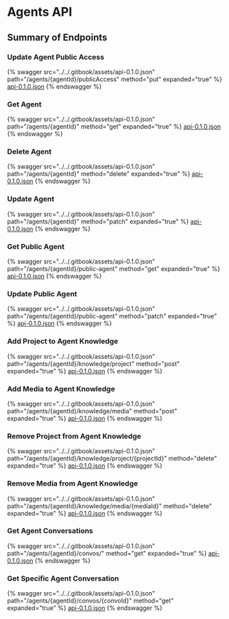 # Agents API

## Summary of Endpoints

### Update Agent Public Access
{% swagger src="../../.gitbook/assets/api-0.1.0.json" path="/agents/{agentId}/publicAccess" method="put" expanded="true" %}
[api-0.1.0.json](<../../.gitbook/assets/api-0.1.0.json>)
{% endswagger %}

### Get Agent
{% swagger src="../../.gitbook/assets/api-0.1.0.json" path="/agents/{agentId}" method="get" expanded="true" %}
[api-0.1.0.json](<../../.gitbook/assets/api-0.1.0.json>)
{% endswagger %}

### Delete Agent
{% swagger src="../../.gitbook/assets/api-0.1.0.json" path="/agents/{agentId}" method="delete" expanded="true" %}
[api-0.1.0.json](<../../.gitbook/assets/api-0.1.0.json>)
{% endswagger %}

### Update Agent
{% swagger src="../../.gitbook/assets/api-0.1.0.json" path="/agents/{agentId}" method="patch" expanded="true" %}
[api-0.1.0.json](<../../.gitbook/assets/api-0.1.0.json>)
{% endswagger %}

### Get Public Agent
{% swagger src="../../.gitbook/assets/api-0.1.0.json" path="/agents/{agentId}/public-agent" method="get" expanded="true" %}
[api-0.1.0.json](<../../.gitbook/assets/api-0.1.0.json>)
{% endswagger %}

### Update Public Agent
{% swagger src="../../.gitbook/assets/api-0.1.0.json" path="/agents/{agentId}/public-agent" method="patch" expanded="true" %}
[api-0.1.0.json](<../../.gitbook/assets/api-0.1.0.json>)
{% endswagger %}

### Add Project to Agent Knowledge
{% swagger src="../../.gitbook/assets/api-0.1.0.json" path="/agents/{agentId}/knowledge/project" method="post" expanded="true" %}
[api-0.1.0.json](<../../.gitbook/assets/api-0.1.0.json>)
{% endswagger %}

### Add Media to Agent Knowledge
{% swagger src="../../.gitbook/assets/api-0.1.0.json" path="/agents/{agentId}/knowledge/media" method="post" expanded="true" %}
[api-0.1.0.json](<../../.gitbook/assets/api-0.1.0.json>)
{% endswagger %}

### Remove Project from Agent Knowledge
{% swagger src="../../.gitbook/assets/api-0.1.0.json" path="/agents/{agentId}/knowledge/project/{projectId}" method="delete" expanded="true" %}
[api-0.1.0.json](<../../.gitbook/assets/api-0.1.0.json>)
{% endswagger %}

### Remove Media from Agent Knowledge
{% swagger src="../../.gitbook/assets/api-0.1.0.json" path="/agents/{agentId}/knowledge/media/{mediaId}" method="delete" expanded="true" %}
[api-0.1.0.json](<../../.gitbook/assets/api-0.1.0.json>)
{% endswagger %}

### Get Agent Conversations
{% swagger src="../../.gitbook/assets/api-0.1.0.json" path="/agents/{agentId}/convos/" method="get" expanded="true" %}
[api-0.1.0.json](<../../.gitbook/assets/api-0.1.0.json>)
{% endswagger %}

### Get Specific Agent Conversation
{% swagger src="../../.gitbook/assets/api-0.1.0.json" path="/agents/{agentId}/convos/{convoId}" method="get" expanded="true" %}
[api-0.1.0.json](<../../.gitbook/assets/api-0.1.0.json>)
{% endswagger %}

